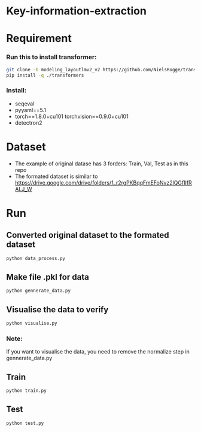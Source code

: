 # Key-information-extraction

# Requirement
### Run this to install transformer:
```bash
git clone -b modeling_layoutlmv2_v2 https://github.com/NielsRogge/transformers.git
pip install -q ./transformers
```
### Install:
- seqeval
- pyyaml==5.1
- torch==1.8.0+cu101 torchvision==0.9.0+cu101
- detectron2

# Dataset

- The example of original datase has 3 forders: Train, Val, Test as in this repo
- The formated dataset is similar to https://drive.google.com/drive/folders/1_r2rgPKBqqFmEFoNvz2lQGfIIfRALJ_W

# Run
## Converted original dataset to the formated dataset
```bash
python data_process.py
```
## Make file .pkl for data
```bash
python gennerate_data.py
```
## Visualise the data to verify
```bash
python visualise.py
```
### Note:
If you want to visualise the data, you need to remove the normalize step in gennerate_data.py

## Train
```bash
python train.py
```

## Test
```bash
python test.py
```
